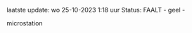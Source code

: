 laatste update: 
wo 25-10-2023  1:18   uur 
Status: FAALT - geel - 
<div class="service Y">microstation</div>